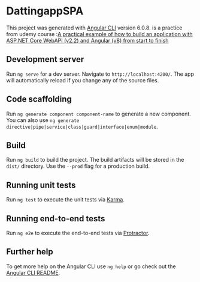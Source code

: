 # DattingappSPA

This project was generated with [Angular CLI](https://github.com/angular/angular-cli) version 6.0.8.
is a practice from udemy course :[A practical example of how to build an application with ASP.NET Core WebAPI (v2.2) and Angular (v8) from start to finish](https://www.udemy.com/course/build-an-app-with-aspnet-core-and-angular-from-scratch)

## Development server

Run `ng serve` for a dev server. Navigate to `http://localhost:4200/`. The app will automatically reload if you change any of the source files.

## Code scaffolding

Run `ng generate component component-name` to generate a new component. You can also use `ng generate directive|pipe|service|class|guard|interface|enum|module`.

## Build

Run `ng build` to build the project. The build artifacts will be stored in the `dist/` directory. Use the `--prod` flag for a production build.

## Running unit tests

Run `ng test` to execute the unit tests via [Karma](https://karma-runner.github.io).

## Running end-to-end tests

Run `ng e2e` to execute the end-to-end tests via [Protractor](http://www.protractortest.org/).

## Further help

To get more help on the Angular CLI use `ng help` or go check out the [Angular CLI README](https://github.com/angular/angular-cli/blob/master/README.md).
